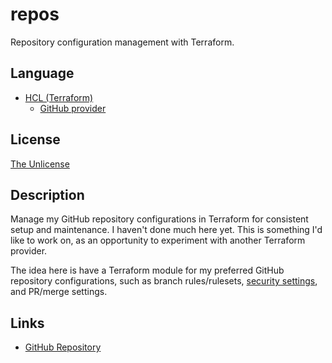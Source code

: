 # repos

Repository configuration management with Terraform.

## Language

- [HCL (Terraform)](https://terraform.io)
  - [GitHub provider](https://registry.terraform.io/providers/integrations/github/latest)

## License

[The Unlicense](https://choosealicense.com/licenses/unlicense/)

## Description

Manage my GitHub repository configurations in Terraform for consistent setup and maintenance.
I haven't done much here yet. This is something I'd like to work on, as an opportunity to experiment with another Terraform provider.

The idea here is have a Terraform module for my preferred GitHub repository configurations, such as branch rules/rulesets, [security settings](https://docs.github.com/en/repositories/managing-your-repositorys-settings-and-features/enabling-features-for-your-repository/managing-security-and-analysis-settings-for-your-repository#enabling-or-disabling-security-and-analysis-features-for-public-repositories), and PR/merge settings.

## Links

- [GitHub Repository](https://github.com/bcdady/repos)

